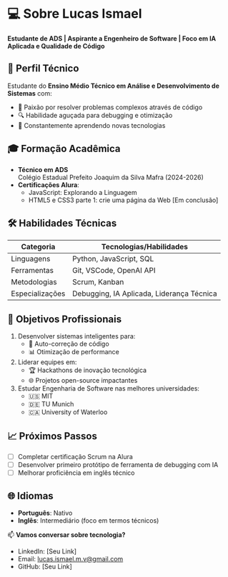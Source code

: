 # 💻 Sobre Lucas Ismael

**Estudante de ADS | Aspirante a Engenheiro de Software | Foco em IA Aplicada e Qualidade de Código**

## 🚀 Perfil Técnico
Estudante do **Ensino Médio Técnico em Análise e Desenvolvimento de Sistemas** com:
- 🧠 Paixão por resolver problemas complexos através de código
- 🔍 Habilidade aguçada para debugging e otimização
- 🌱 Constantemente aprendendo novas tecnologias

## 🎓 Formação Acadêmica
- **Técnico em ADS**  
  Colégio Estadual Prefeito Joaquim da Silva Mafra (2024-2026)
- **Certificações Alura**:
  - JavaScript: Explorando a Linguagem
  - HTML5 e CSS3 parte 1: crie uma página da Web [Em conclusão]

## 🛠 Habilidades Técnicas

| Categoria       | Tecnologias/Habilidades                   |
|-----------------|-------------------------------------------|
| Linguagens      | Python, JavaScript, SQL                   |
| Ferramentas     | Git, VSCode, OpenAI API                   |
| Metodologias    | Scrum, Kanban                             |
| Especializações | Debugging, IA Aplicada, Liderança Técnica |

## 🌟 Objetivos Profissionais
1. Desenvolver sistemas inteligentes para:
   - 🐞 Auto-correção de código
   - 📊 Otimização de performance
2. Liderar equipes em:
   - 🏆 Hackathons de inovação tecnológica
   - 🌐 Projetos open-source impactantes
3. Estudar Engenharia de Software nas melhores universidades:
   - 🇺🇸 MIT
   - 🇩🇪 TU Munich
   - 🇨🇦 University of Waterloo

## 📈 Próximos Passos
- [ ] Completar certificação Scrum na Alura
- [ ] Desenvolver primeiro protótipo de ferramenta de debugging com IA
- [ ] Melhorar proficiência em inglês técnico

## 🌐 Idiomas
- **Português**: Nativo
- **Inglês**: Intermediário (foco em termos técnicos)

📫 **Vamos conversar sobre tecnologia?**
- LinkedIn: [Seu Link]
- Email: lucas.ismael.m.v@gmail.com
- GitHub: [Seu Link]
